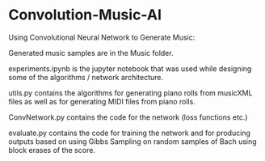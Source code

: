 # Convolution-Music-AI
Using Convolutional Neural Network to Generate Music:

Generated music samples are in the Music folder.

experiments.ipynb is the jupyter notebook that was used while designing some of the algorithms / network architecture.

utils.py contains the algorithms for generating piano rolls from musicXML files as well as for generating MIDI files from piano rolls.

ConvNetwork.py contains the code for the network (loss functions etc.)

evaluate.py contains the code for training the network and for producing outputs based on using Gibbs Sampling on random samples of Bach using block erases of the score.
